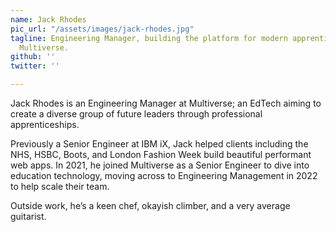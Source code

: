 ```yaml
---
name: Jack Rhodes
pic_url: "/assets/images/jack-rhodes.jpg"
tagline: Engineering Manager, building the platform for modern apprenticeships at
  Multiverse.
github: ''
twitter: ''

---
```

Jack Rhodes is an Engineering Manager at Multiverse; an EdTech aiming to create a diverse group of future leaders through professional apprenticeships.  
  
Previously a Senior Engineer at IBM iX, Jack helped clients including the NHS, HSBC, Boots, and London Fashion Week build beautiful performant web apps. In 2021, he joined Multiverse as a Senior Engineer to dive into education technology, moving across to Engineering Management in 2022 to help scale their team.  
  
Outside work, he’s a keen chef, okayish climber, and a very average guitarist.